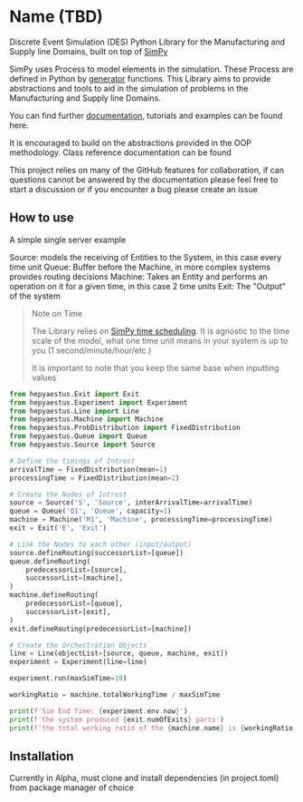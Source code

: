 # Name (TBD)
Discrete Event Simulation (DES) Python Library for the Manufacturing and Supply line Domains, built on top of [SimPy](https://github.com/simpx/simpy)

SimPy uses Process to model elements in the simulation. These Process are defined in Python by [generator](http://docs.python.org/3/glossary.html#term-generator) functions. This Library aims to provide abstractions and tools to aid in the simulation of problems in the Manufacturing and Supply line Domains.

You can find further [documentation](https://hepyaestus.readthedocs.io/en/latest/), tutorials and examples can be found here. 

It is encouraged to build on the abstractions provided in the OOP methodology. Class reference documentation can be found

This project relies on many of the GitHub features for collaboration, if can questions cannot be answered by the documentation please feel free to start a discussion or if you encounter a bug please create an issue 
## How to use
A simple single server example

Source: models the receiving of Entities to the System, in this case every time unit
Queue: Buffer before the Machine, in more complex systems provides routing decisions
Machine: Takes an Entity and performs an operation on it for a given time, in this case 2 time units
Exit: The "Output" of the system

>Note on Time
>
>The Library relies on [SimPy time scheduling](https://simpy.readthedocs.io/en/latest/topical_guides/time_and_scheduling.html). It is agnostic to the time scale of the model, what one time unit means in your system is up to you (1 second/minute/hour/etc.)
>
>It is important to note that you keep the same base when inputting values 

```python 
from hepyaestus.Exit import Exit
from hepyaestus.Experiment import Experiment
from hepyaestus.Line import Line
from hepyaestus.Machine import Machine
from hepyaestus.ProbDistribution import FixedDistribution
from hepyaestus.Queue import Queue
from hepyaestus.Source import Source

# Define the timings of Intrest 
arrivalTime = FixedDistribution(mean=1)
processingTime = FixedDistribution(mean=2)

# Create the Nodes of Intrest
source = Source('S', 'Source', interArrivalTime=arrivalTime)
queue = Queue('Q1', 'Queue', capacity=1)
machine = Machine('M1', 'Machine', processingTime=processingTime)
exit = Exit('E', 'Exit')

# Link the Nodes to each other (input/output)
source.defineRouting(successorList=[queue])
queue.defineRouting(
    predecessorList=[source],
    successorList=[machine],
)
machine.defineRouting(
    predecessorList=[queue],
    successorList=[exit],
)
exit.defineRouting(predecessorList=[machine])

# Create the Orchestration Objects
line = Line(objectList=[source, queue, machine, exit])
experiment = Experiment(line=line)

experiment.run(maxSimTime=10)

workingRatio = machine.totalWorkingTime / maxSimTime

print(f'Sim End Time: {experiment.env.now}')
print(f'the system produced {exit.numOfExits} parts')
print(f'the total working ratio of the {machine.name} is {workingRatio:.2%}')
```
## Installation
Currently in Alpha, must clone and install dependencies (in project.toml) from package manager of choice 
